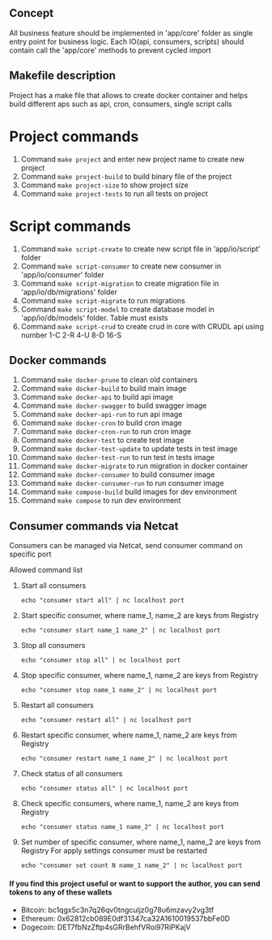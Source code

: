 ## Concept
All business feature should be implemented in 'app/core' folder as single entry point for business logic.
Each IO(api, consumers, scripts) should contain call the 'app/core' methods to prevent cycled import

## Makefile description
Project has a make file that allows to create docker container and helps build different aps such as
api, cron, consumers, single script calls

# Project commands
1. Command ```make project``` and enter new project name to create new project
2. Command ```make project-build``` to build binary file of the project
3. Command ```make project-size``` to show project size
4. Command ```make project-tests``` to run all tests on project

# Script commands
1. Command ```make script-create``` to create new script file in 'app/io/script' folder
2. Command ```make script-consumer``` to create new consumer in 'app/io/consumer' folder
3. Command ```make script-migration``` to create migration file in 'app/io/db/migrations' folder
4. Command ```make script-migrate``` to run migrations
5. Command ```make script-model``` to create database model in 'app/io/db/models' folder. Table must exists
5. Command ```make script-crud``` to create crud in core with CRUDL api using number 1-C 2-R 4-U 8-D 16-S

## Docker commands
1. Command ```make docker-prune``` to clean old containers
2. Command ```make docker-build``` to build main image
3. Command ```make docker-api``` to build api image
4. Command ```make docker-swagger``` to build swagger image
5. Command ```make docker-api-run``` to run api image
6. Command ```make docker-cron``` to build cron image
6. Command ```make docker-cron-run``` to run cron image
7. Command ```make docker-test``` to create test image
8. Command ```make docker-test-update``` to update tests in test image
9. Command ```make docker-test-run``` to run test in tests image
10. Command ```make docker-migrate``` to run migration in docker container
11. Command ```make docker-consumer``` to build consumer image
12. Command ```make docker-consumer-run``` to run consumer image
13. Command ```make compose-build``` build images for dev environment
14. Command ```make compose``` to run dev environment

## Consumer commands via Netcat
Consumers can be managed via Netcat, send consumer command on specific port

Allowed command list

1. Start all consumers
    ```
    echo "consumer start all" | nc localhost port
    ```
2. Start specific consumer, where name_1, name_2 are keys from Registry
    ```
    echo "consumer start name_1 name_2" | nc localhost port
    ```
3. Stop all consumers
    ```
    echo "consumer stop all" | nc localhost port
    ```
4. Stop specific consumer, where name_1, name_2 are keys from Registry
    ```
    echo "consumer stop name_1 name_2" | nc localhost port
    ```
5. Restart all consumers
    ```
    echo "consumer restart all" | nc localhost port
    ```
6. Restart specific consumer, where name_1, name_2 are keys from Registry
    ```
    echo "consumer restart name_1 name_2" | nc localhost port
    ```
7. Check status of all consumers
    ```
    echo "consumer status all" | nc localhost port
    ```
8. Check specific consumers, where name_1, name_2 are keys from Registry
     ```
     echo "consumer status name_1 name_2" | nc localhost port
     ```
9. Set number of specific consumer, where name_1, name_2 are keys from Registry
   For apply settings consumer must be restarted
     ```
     echo "consumer set count N name_1 name_2" | nc localhost port
     ```
   
#### If you find this project useful or want to support the author, you can send tokens to any of these wallets
- Bitcoin: bc1qgx5c3n7q26qv0tngculjz0g78u6mzavy2vg3tf
- Ethereum: 0x62812cb089E0df31347ca32A1610019537bbFe0D
- Dogecoin: DET7fbNzZftp4sGRrBehfVRoi97RiPKajV